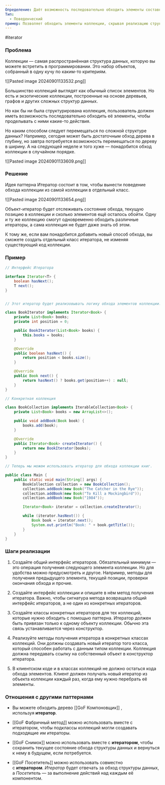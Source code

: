 ```yaml
---
Определение: Даёт возможность последовательно обходить элементы составных объектов, не раскрывая их внутреннего представления.
Тип:
  - Поведенческий
пример: Позволяет обходить элементы коллекции, скрывая реализацию структуры данных.
---
```

#iterator
### Проблема

Коллекции — самая распространённая структура данных, которую вы можете встретить в программировании. Это набор объектов, собранный в одну кучу по каким-то критериям.

![[Pasted image 20240901133532.png]]

Большинство коллекций выглядят как обычный список элементов. Но есть и экзотические коллекции, построенные на основе деревьев, графов и других сложных структур данных.

Но как бы ни была структурирована коллекция, пользователь должен иметь возможность последовательно обходить её элементы, чтобы проделывать с ними какие-то действия.

Но каким способом следует перемещаться по сложной структуре данных? Например, сегодня может быть достаточным обход дерева в глубину, но завтра потребуется возможность перемещаться по дереву в ширину. А на следующей неделе и того хуже — понадобится обход коллекции в случайном порядке.

![[Pasted image 20240901133609.png]]
### Решение 

Идея паттерна Итератор состоит в том, чтобы вынести поведение обхода коллекции из самой коллекции в отдельный класс.

![[Pasted image 20240901133654.png]]

Объект-итератор будет отслеживать состояние обхода, текущую позицию в коллекции и сколько элементов ещё осталось обойти. Одну и ту же коллекцию смогут одновременно обходить различные итераторы, а сама коллекция не будет даже знать об этом.

К тому же, если вам понадобится добавить новый способ обхода, вы сможете создать отдельный класс итератора, не изменяя существующий код коллекции.

### Пример

```java
// Интерфейс Итератора

interface Iterator<T> {
    boolean hasNext();
    T next();
}


// Этот итератор будет реализовывать логику обхода элементов коллекции.

class BookIterator implements Iterator<Book> {
    private List<Book> books;
    private int position = 0;

    public BookIterator(List<Book> books) {
        this.books = books;
    }

    @Override
    public boolean hasNext() {
        return position < books.size();
    }

    @Override
    public Book next() {
        return hasNext() ? books.get(position++) : null;
    }
}

// Конкретная коллекция

class BookCollection implements IterableCollection<Book> {
    private List<Book> books = new ArrayList<>();

    public void addBook(Book book) {
        books.add(book);
    }

    @Override
    public Iterator<Book> createIterator() {
        return new BookIterator(books);
    }
}

// Теперь мы можем использовать итератор для обхода коллекции книг.

public class Main {
    public static void main(String[] args) {
        BookCollection collection = new BookCollection();
        collection.addBook(new Book("The Catcher in the Rye"));
        collection.addBook(new Book("To Kill a Mockingbird"));
        collection.addBook(new Book("1984"));

        Iterator<Book> iterator = collection.createIterator();

        while (iterator.hasNext()) {
            Book book = iterator.next();
            System.out.println("Book: " + book.getTitle());
        }
    }
}

```

### Шаги реализации

1. Создайте общий интерфейс итераторов. Обязательный минимум — это операция получения следующего элемента коллекции. Но для удобства можно предусмотреть и другое. Например, методы для получения предыдущего элемента, текущей позиции, проверки окончания обхода и прочие.
    
2. Создайте интерфейс коллекции и опишите в нём метод получения итератора. Важно, чтобы сигнатура метода возвращала общий интерфейс итераторов, а не один из конкретных итераторов.
    
3. Создайте классы конкретных итераторов для тех коллекций, которые нужно обходить с помощью паттерна. Итератор должен быть привязан только к одному объекту коллекции. Обычно эта связь устанавливается через конструктор.
    
4. Реализуйте методы получения итератора в конкретных классах коллекций. Они должны создавать новый итератор того класса, который способен работать с данным типом коллекции. Коллекция должна передавать ссылку на собственный объект в конструктор итератора.
    
5. В клиентском коде и в классах коллекций не должно остаться кода обхода элементов. Клиент должен получать новый итератор из объекта коллекции каждый раз, когда ему нужно перебрать её элементы.

### Отношения с другими паттернами

- Вы можете обходить дерево [[GoF Компоновщик]] , используя **итератор**.
    
- [[GoF Фабричный метод]] можно использовать вместе с итератором, чтобы подклассы коллекций могли создавать подходящие им итераторы.
    
- [[GoF Снимок]] можно использовать вместе с **итератором**, чтобы сохранить текущее состояние обхода структуры данных и вернуться к нему в будущем, если потребуется.
    
- [[GoF Посетитель]] можно использовать совместно с **итератором**. _Итератор_ будет отвечать за обход структуры данных, а _Посетитель_ — за выполнение действий над каждым её компонентом.